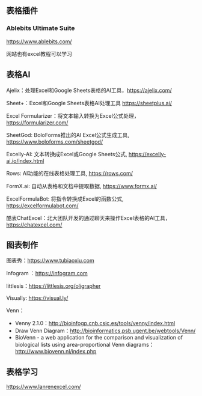## 表格插件

### Ablebits Ultimate Suite

https://www.ablebits.com/

网站也有excel教程可以学习

## 表格AI

Ajelix：处理Excel和Google Sheets表格的AI工具，https://ajelix.com/

Sheet+：Excel和Google Sheets表格AI处理工具 https://sheetplus.ai/

Excel Formularizer：将文本输入转换为Excel公式处理，https://formularizer.com/

SheetGod: BoloForms推出的AI Excel公式生成工具, https://www.boloforms.com/sheetgod/

Excelly-AI: 文本转换成Excel或Google Sheets公式, https://excelly-ai.io/index.html

Rows: AI功能的在线表格处理工具, https://rows.com/

FormX.ai: 自动从表格和文档中提取数据,  https://www.formx.ai/

ExcelFormulaBot: 将指令转换成Excel的函数公式, https://excelformulabot.com/

酷表ChatExcel：北大团队开发的通过聊天来操作Excel表格的AI工具，https://chatexcel.com/

## 图表制作

图表秀：https://www.tubiaoxiu.com

Infogram ：https://infogram.com

littlesis：https://littlesis.org/oligrapher

Visually: https://visual.ly/

Venn：

- Venny 2.1.0：http://bioinfogp.cnb.csic.es/tools/venny/index.html
- Draw Venn Diagram：http://bioinformatics.psb.ugent.be/webtools/Venn/
- BioVenn - a web application for the comparison and visualization of biological lists using area-proportional Venn diagrams： http://www.biovenn.nl/index.php

## 表格学习

https://www.lanrenexcel.com/